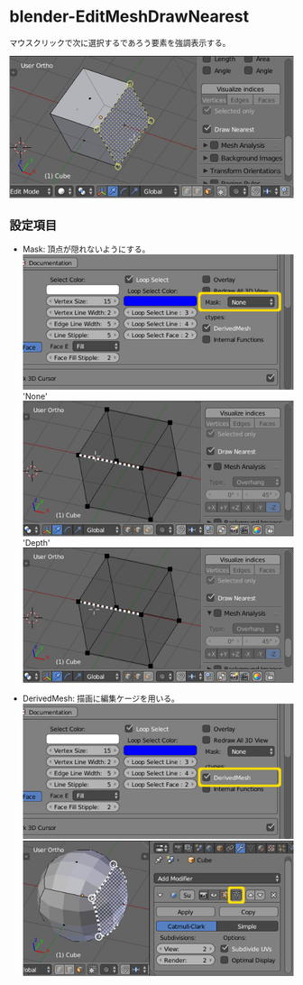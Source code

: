# blender-EditMeshDrawNearest

マウスクリックで次に選択するであろう要素を強調表示する。

![](images/img.jpg)  

## 設定項目

* Mask: 頂点が隠れないようにする。  
![](images/u_mask_none.jpg)
'None'  
![](images/mask_none.jpg)
'Depth'  
![](images/mask_depth.jpg)

* DerivedMesh: 描画に編集ケージを用いる。  
![](images/u_derived.jpg)
![](images/use_derived.jpg)

